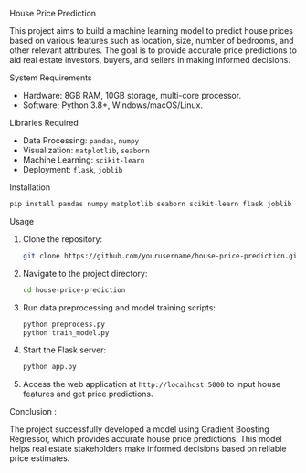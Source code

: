 House Price Prediction

This project aims to build a machine learning model to predict house prices based on various features such as location, size, number of bedrooms, and other relevant attributes. The goal is to provide accurate price predictions to aid real estate investors, buyers, and sellers in making informed decisions.

System Requirements

- Hardware: 8GB RAM, 10GB storage, multi-core processor.
- Software; Python 3.8+, Windows/macOS/Linux.

Libraries Required

- Data Processing: `pandas`, `numpy`
- Visualization: `matplotlib`, `seaborn`
- Machine Learning: `scikit-learn`
- Deployment: `flask`, `joblib`

Installation

```bash
pip install pandas numpy matplotlib seaborn scikit-learn flask joblib
```

 Usage
 
1. Clone the repository:
   ```bash
   git clone https://github.com/yourusername/house-price-prediction.git
   ```
2. Navigate to the project directory:
   ```bash
   cd house-price-prediction
   ```
3. Run data preprocessing and model training scripts:
   ```bash
   python preprocess.py
   python train_model.py
   ```
4. Start the Flask server:
   ```bash
   python app.py
   ```
5. Access the web application at `http://localhost:5000` to input house features and get price predictions.

Conclusion :

The project successfully developed a model using Gradient Boosting Regressor, which provides accurate house price predictions.
This model helps real estate stakeholders make informed decisions based on reliable price estimates.
